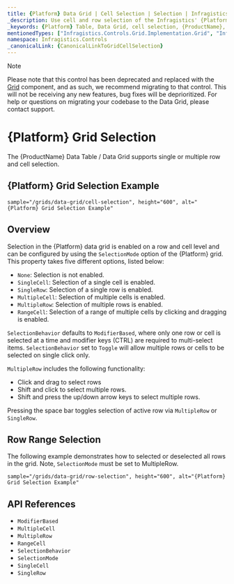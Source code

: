 ```yaml
---
title: {Platform} Data Grid | Cell Selection | Selection | Infragistics
_description: Use cell and row selection of the Infragistics' {Platform} data grid to highlight areas of the table. Learn how to configure single or multiple row selection for the {ProductName} table.
_keywords: {Platform} Table, Data Grid, cell selection, {ProductName}, Infragistics
mentionedTypes: ["Infragistics.Controls.Grid.Implementation.Grid", "Infragistics.Controls.Grid.Implementation.GridSelectionMode"]
namespace: Infragistics.Controls
_canonicalLink: {CanonicalLinkToGridCellSelection}
---
```


<!-- Blazor, WebComponents -->

> [!Note]
Please note that this control has been deprecated and replaced with the [Grid](../data-grid.md) component, and as such, we recommend migrating to that control. This will not be receiving any new features, bug fixes will be deprioritized. For help or questions on migrating your codebase to the Data Grid, please contact support.

<!-- end: Blazor, WebComponents -->

# {Platform} Grid Selection

The {ProductName} Data Table / Data Grid supports single or multiple row and cell selection.

## {Platform} Grid Selection Example


`sample="/grids/data-grid/cell-selection", height="600", alt="{Platform} Grid Selection Example"`



<div class="divider--half"></div>

## Overview

Selection in the {Platform} data grid is enabled on a row and cell level and can be configured by using the `SelectionMode` option of the {Platform} grid. This property takes five different options, listed below:

- `None`: Selection is not enabled.
- `SingleCell`: Selection of a single cell is enabled.
- `SingleRow`: Selection of a single row is enabled.
- `MultipleCell`: Selection of multiple cells is enabled.
- `MultipleRow`: Selection of multiple rows is enabled.
- `RangeCell`: Selection of a range of multiple cells by clicking and dragging is enabled.

`SelectionBehavior` defaults to `ModifierBased`, where only one row or cell is selected at a time and modifier keys (CTRL) are required to multi-select items. `SelectionBehavior` set to `Toggle` will allow multiple rows or cells to be selected on single click only.

`MultipleRow` includes the following functionality:
- Click and drag to select rows
- Shift and click to select multiple rows.
- Shift and press the up/down arrow keys to select multiple rows.

Pressing the space bar toggles selection of active row via `MultipleRow` or `SingleRow`.

## Row Range Selection

The following example demonstrates how to selected or deselected all rows in the grid. Note, `SelectionMode` must be set to MultipleRow.

`sample="/grids/data-grid/row-selection", height="600", alt="{Platform} Grid Selection Example"`



<div class="divider--half"></div>

## API References

 - `ModifierBased`
 - `MultipleCell`
 - `MultipleRow`
 - `RangeCell`
 - `SelectionBehavior`
 - `SelectionMode`
 - `SingleCell`
 - `SingleRow`